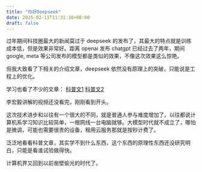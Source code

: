 ```yaml
---
title: "你好Deepseek"
date: 2025-02-11T11:31:18+08:00
draft: false
---
```


过年期间科技圈最大的新闻莫过于 deepseek 的发布了，其最大的特点就是训练成本低，但是效果非常好。距离 openai 发布 chatgpt 已经过去了两年，期间 google, meta 等公司发布的模型都是类似的效果，不像这次效果这么惊艳。

但我大致看了下相关的介绍文章，deepseek 依然没有原理上的突破，只能说是工程上的优化。

学习也看了不少的文章：
[科普文1](https://magazine.sebastianraschka.com/p/understanding-reasoning-llms "understanding reasoning llms")
[科普文2](https://writings.stephenwolfram.com/2023/02/what-is-chatgpt-doing-and-why-does-it-work/ "What Is ChatGPT Doing … and Why Does It Work?")

李宏毅讲解的视频还没看完，刚刚看到开头。

这次技术进步和以往有一个很大的不同，就是普通人参与难度增加了。以往都说计算机系学习知识比较简单，一根网线一台电脑就够。大模型时代就不成立了，哪怕是微调，可能也需要很贵的设备，租用云服务那就是按秒计费了。

泛泛地看看科普文章，其实学不到什么东西，这个东西的原理性东西还没研究明白，只能是看谁试验做得快。

计算机界又回到以前凿壁偷光的时代了。
